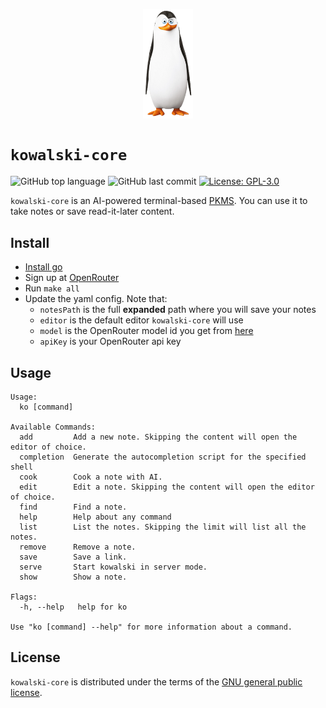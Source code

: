 <p align="center">
  <img src="assets/kowalski.png" width="80" align="center"/>
</p>

# `kowalski-core`


![GitHub top language](https://img.shields.io/github/languages/top/Zatfer17/kowalski-core)
![GitHub last commit](https://img.shields.io/github/last-commit/Zatfer17/kowalski-core)
[![License: GPL-3.0](https://img.shields.io/badge/License-GPL-orange.svg)](https://www.gnu.org/licenses/gpl-3.0.html)

`kowalski-core` is an AI-powered terminal-based [PKMS](https://www.reddit.com/r/PKMS/comments/1ae7spf/what_is_pkm/?tl=it). You can use it to take notes or save read-it-later content.

## Install

- [Install go](https://go.dev/doc/install)
- Sign up at [OpenRouter](https://openrouter.ai/)
- Run `make all`
- Update the yaml config. Note that:
  - `notesPath` is the full **expanded** path where you will save your notes
  - `editor` is the default editor `kowalski-core` will use
  - `model` is the OpenRouter model id you get from [here](https://openrouter.ai/models)
  - `apiKey` is your OpenRouter api key

## Usage

```
Usage:
  ko [command]

Available Commands:
  add         Add a new note. Skipping the content will open the editor of choice.
  completion  Generate the autocompletion script for the specified shell
  cook        Cook a note with AI.
  edit        Edit a note. Skipping the content will open the editor of choice.
  find        Find a note.
  help        Help about any command
  list        List the notes. Skipping the limit will list all the notes.
  remove      Remove a note.
  save        Save a link.
  serve       Start kowalski in server mode.
  show        Show a note.

Flags:
  -h, --help   help for ko

Use "ko [command] --help" for more information about a command.
```

## License

`kowalski-core` is distributed under the terms of the [GNU general public license](https://www.gnu.org/licenses/gpl-3.0.html).
